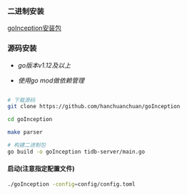 

### 二进制安装


[goInception安装包](https://github.com/hanchuanchuan/goInception/releases)


### 源码安装

- *go版本v1.12及以上*

- *使用go mod做依赖管理*

```sh

# 下载源码
git clone https://github.com/hanchuanchuan/goInception

cd goInception

make parser

# 构建二进制包
go build -o goInception tidb-server/main.go

```

#### 启动(注意指定配置文件)

```sh
./goInception -config=config/config.toml
```


